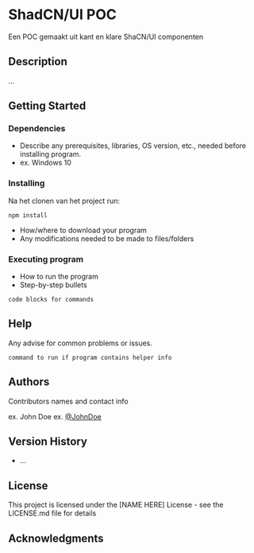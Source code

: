 # ShadCN/UI POC

Een POC gemaakt uit kant en klare ShaCN/UI componenten 

## Description

...

## Getting Started

### Dependencies

* Describe any prerequisites, libraries, OS version, etc., needed before installing program.
* ex. Windows 10

### Installing

Na het clonen van het project run:
```
npm install
```

* How/where to download your program
* Any modifications needed to be made to files/folders

### Executing program

* How to run the program
* Step-by-step bullets
```
code blocks for commands
```

## Help

Any advise for common problems or issues.
```
command to run if program contains helper info
```

## Authors

Contributors names and contact info

ex. John Doe
ex. [@JohnDoe](https://twitter.com/JohnDoe)

## Version History

* ...

## License

This project is licensed under the [NAME HERE] License - see the LICENSE.md file for details

## Acknowledgments


